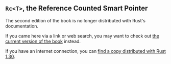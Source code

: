 ## `Rc<T>`, the Reference Counted Smart Pointer

The second edition of the book is no longer distributed with Rust's documentation.

If you came here via a link or web search, you may want to check out [the current
version of the book](/src/ch15-04-rc.md) instead.

If you have an internet connection, you can [find a copy distributed with
Rust
1.30](https://doc.rust-lang.org/1.30.0/book/second-edition/ch15-04-rc.html).